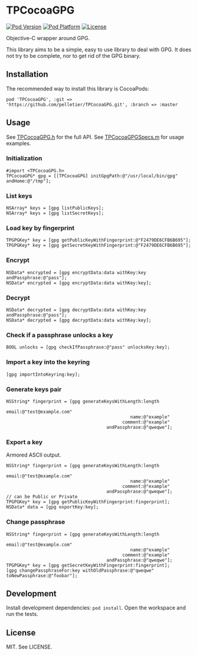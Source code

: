 # TPCocoaGPG

[![Pod Version](http://img.shields.io/cocoapods/v/TPCocoaGPG.svg?style=flat)](http://cocoadocs.org/docsets/TPCocoaGPG)
[![Pod Platform](http://img.shields.io/cocoapods/p/TPCocoaGPG.svg?style=flat)](http://cocoadocs.org/docsets/TPCocoaGPG)
[![License](http://img.shields.io/cocoapods/l/TPCocoaGPG.svg?style=flat)](http://cocoadocs.org/docsets/TPCocoaGPG)

Objective-C wrapper around GPG.

This library aims to be a simple, easy to use library to deal with GPG. It does
not try to be complete, nor to get rid of the GPG binary.


## Installation

The recommended way to install this library is CocoaPods:

    pod 'TPCocoaGPG', :git => 'https://github.com/pelletier/TPCocoaGPG.git', :branch => :master


## Usage

See [TPCocoaGPG.h](TPCocoaGPG/TPCocoaGPG.h) for the full API. See
[TPCocoaGPGSpecs.m](TPCocoaGPGTests/TPCocoaGPGSpecs.m) for usage examples.

### Initialization

```objc
#import <TPCocoaGPG.h>
TPCocoaGPG* gpg = [[TPCocoaGPG] initGpgPath:@"/usr/local/bin/gpg" andHome:@"/tmp"];
```

### List keys

```objc
NSArray* keys = [gpg listPublicKeys];
NSArray* keys = [gpg listSecretKeys];
```

### Load key by fingerprint

```objc
TPGPGKey* key = [gpg getPublicKeyWithFingerprint:@"F2479DE6CFB6B695"];
TPGPGKey* key = [gpg getSecretKeyWithFingerprint:@"F2479DE6CFB6B695"];
```

### Encrypt

```objc
NSData* encrypted = [gpg encryptData:data withKey:key andPassphrase:@"pass"];
NSData* encrypted = [gpg encryptData:data withKey:key];
```

### Decrypt

```objc
NSData* decrypted = [gpg decryptData:data withKey:key andPassphrase:@"pass"];
NSData* decrypted = [gpg decryptData:data withKey:key];
```

### Check if a passphrase unlocks a key

```objc
BOOL unlocks = [gpg checkIfPassphrase:@"pass" unlocksKey:key];
```

### Import a key into the keyring

```objc
[gpg importIntoKeyring:key];
```


### Generate keys pair

```objc
NSString* fingerprint = [gpg generateKeysWithLength:length
                                              email:@"test@example.com"
                                               name:@"example"
                                            comment:@"example"
                                      andPassphrase:@"qweqwe"];
```

### Export a key

Armored ASCII output.

```objc
NSString* fingerprint = [gpg generateKeysWithLength:length
                                              email:@"test@example.com"
                                               name:@"example"
                                            comment:@"example"
                                      andPassphrase:@"qweqwe"];
// can be Public or Private
TPGPGKey* key = [gpg getPublicKeyWithFingerprint:fingerprint];
NSData* data = [gpg exportKey:key];
```

### Change passphrase

```objc
NSString* fingerprint = [gpg generateKeysWithLength:length
                                              email:@"test@example.com"
                                               name:@"example"
                                            comment:@"example"
                                      andPassphrase:@"qweqwe"];
TPGPGKey* key = [gpg getSecretKeyWithFingerprint:fingerprint];
[gpg changePassphraseFor:key withOldPassphrase:@"qweqwe" toNewPassphrase:@"foobar"];
```

## Development

Install development dependencies: `pod install`.
Open the workspace and run the tests.


## License

MIT. See LICENSE.
